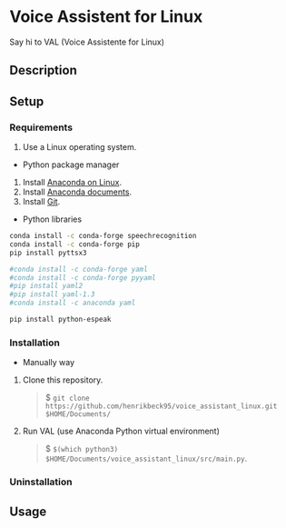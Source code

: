 # Voice Assistent for Linux

Say hi to VAL (Voice Assistente for Linux)

## Description



## Setup

### Requirements

1. Use a Linux operating system.

- Python package manager

1. Install [Anaconda on Linux](https://docs.anaconda.com/anaconda/install/linux/).
1. Install [Anaconda documents](https://docs.anaconda.com/anaconda/install/index.html).
1. Install [Git](https://git-scm.com/).

- Python libraries

```bash
conda install -c conda-forge speechrecognition
conda install -c conda-forge pip
pip install pyttsx3

#conda install -c conda-forge yaml
#conda install -c conda-forge pyyaml
#pip install yaml2
#pip install yaml-1.3
#conda install -c anaconda yaml

pip install python-espeak
```

### Installation

- Manually way

1. Clone this repository.
    > $ `git clone https://github.com/henrikbeck95/voice_assistant_linux.git $HOME/Documents/`

1. Run VAL (use Anaconda Python virtual environment)
    > $ `$(which python3) $HOME/Documents/voice_assistant_linux/src/main.py`.

### Uninstallation



## Usage

